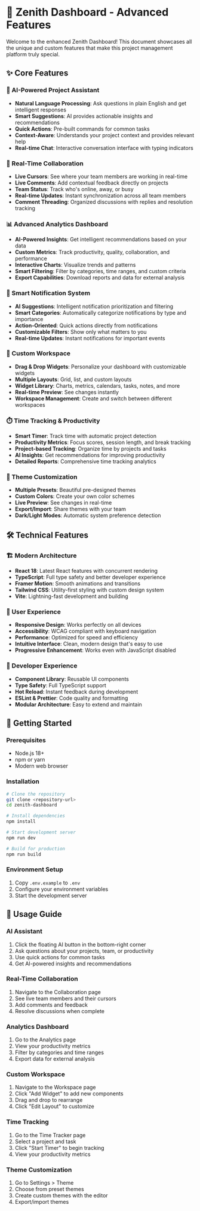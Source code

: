 # 🚀 Zenith Dashboard - Advanced Features

Welcome to the enhanced Zenith Dashboard! This document showcases all the unique and custom features that make this project management platform truly special.

## ✨ Core Features

### 🤖 AI-Powered Project Assistant

- **Natural Language Processing**: Ask questions in plain English and get intelligent responses
- **Smart Suggestions**: AI provides actionable insights and recommendations
- **Quick Actions**: Pre-built commands for common tasks
- **Context-Aware**: Understands your project context and provides relevant help
- **Real-time Chat**: Interactive conversation interface with typing indicators

### 🔄 Real-Time Collaboration

- **Live Cursors**: See where your team members are working in real-time
- **Live Comments**: Add contextual feedback directly on projects
- **Team Status**: Track who's online, away, or busy
- **Real-time Updates**: Instant synchronization across all team members
- **Comment Threading**: Organized discussions with replies and resolution tracking

### 📊 Advanced Analytics Dashboard

- **AI-Powered Insights**: Get intelligent recommendations based on your data
- **Custom Metrics**: Track productivity, quality, collaboration, and performance
- **Interactive Charts**: Visualize trends and patterns
- **Smart Filtering**: Filter by categories, time ranges, and custom criteria
- **Export Capabilities**: Download reports and data for external analysis

### 🔔 Smart Notification System

- **AI Suggestions**: Intelligent notification prioritization and filtering
- **Smart Categories**: Automatically categorize notifications by type and importance
- **Action-Oriented**: Quick actions directly from notifications
- **Customizable Filters**: Show only what matters to you
- **Real-time Updates**: Instant notifications for important events

### 🎨 Custom Workspace

- **Drag & Drop Widgets**: Personalize your dashboard with customizable widgets
- **Multiple Layouts**: Grid, list, and custom layouts
- **Widget Library**: Charts, metrics, calendars, tasks, notes, and more
- **Real-time Preview**: See changes instantly
- **Workspace Management**: Create and switch between different workspaces

### ⏱️ Time Tracking & Productivity

- **Smart Timer**: Track time with automatic project detection
- **Productivity Metrics**: Focus scores, session length, and break tracking
- **Project-based Tracking**: Organize time by projects and tasks
- **AI Insights**: Get recommendations for improving productivity
- **Detailed Reports**: Comprehensive time tracking analytics

### 🎨 Theme Customization

- **Multiple Presets**: Beautiful pre-designed themes
- **Custom Colors**: Create your own color schemes
- **Live Preview**: See changes in real-time
- **Export/Import**: Share themes with your team
- **Dark/Light Modes**: Automatic system preference detection

## 🛠️ Technical Features

### 🏗️ Modern Architecture

- **React 18**: Latest React features with concurrent rendering
- **TypeScript**: Full type safety and better developer experience
- **Framer Motion**: Smooth animations and transitions
- **Tailwind CSS**: Utility-first styling with custom design system
- **Vite**: Lightning-fast development and building

### 🎯 User Experience

- **Responsive Design**: Works perfectly on all devices
- **Accessibility**: WCAG compliant with keyboard navigation
- **Performance**: Optimized for speed and efficiency
- **Intuitive Interface**: Clean, modern design that's easy to use
- **Progressive Enhancement**: Works even with JavaScript disabled

### 🔧 Developer Experience

- **Component Library**: Reusable UI components
- **Type Safety**: Full TypeScript support
- **Hot Reload**: Instant feedback during development
- **ESLint & Prettier**: Code quality and formatting
- **Modular Architecture**: Easy to extend and maintain

## 🚀 Getting Started

### Prerequisites

- Node.js 18+
- npm or yarn
- Modern web browser

### Installation

```bash
# Clone the repository
git clone <repository-url>
cd zenith-dashboard

# Install dependencies
npm install

# Start development server
npm run dev

# Build for production
npm run build
```

### Environment Setup

1. Copy `.env.example` to `.env`
2. Configure your environment variables
3. Start the development server

## 📱 Usage Guide

### AI Assistant

1. Click the floating AI button in the bottom-right corner
2. Ask questions about your projects, team, or productivity
3. Use quick actions for common tasks
4. Get AI-powered insights and recommendations

### Real-Time Collaboration

1. Navigate to the Collaboration page
2. See live team members and their cursors
3. Add comments and feedback
4. Resolve discussions when complete

### Analytics Dashboard

1. Go to the Analytics page
2. View your productivity metrics
3. Filter by categories and time ranges
4. Export data for external analysis

### Custom Workspace

1. Navigate to the Workspace page
2. Click "Add Widget" to add new components
3. Drag and drop to rearrange
4. Click "Edit Layout" to customize

### Time Tracking

1. Go to the Time Tracker page
2. Select a project and task
3. Click "Start Timer" to begin tracking
4. View your productivity metrics

### Theme Customization

1. Go to Settings > Theme
2. Choose from preset themes
3. Create custom themes with the editor
4. Export/import themes

